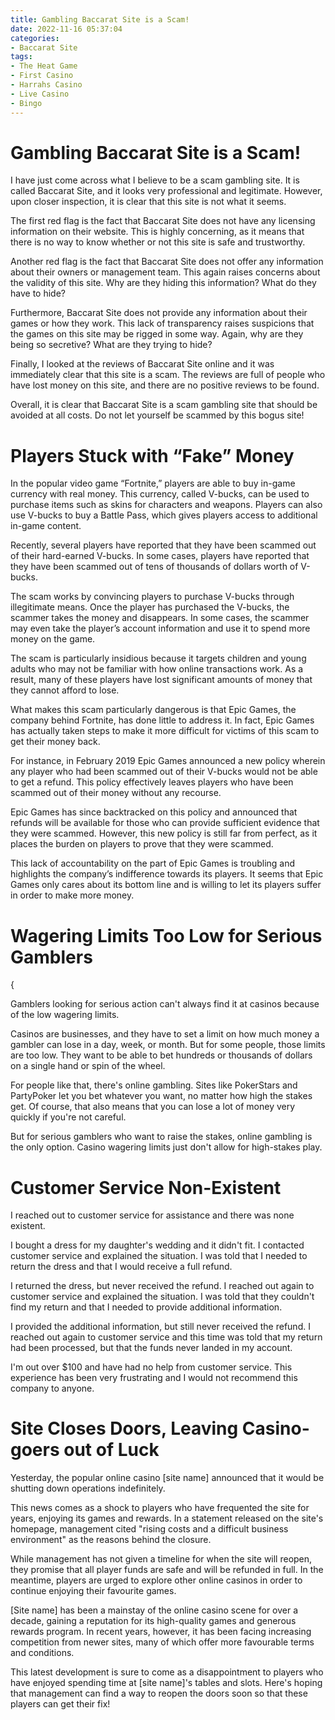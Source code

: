 ```yaml
---
title: Gambling Baccarat Site is a Scam!
date: 2022-11-16 05:37:04
categories:
- Baccarat Site
tags:
- The Heat Game
- First Casino
- Harrahs Casino
- Live Casino
- Bingo
---
```



#  Gambling Baccarat Site is a Scam!

I have just come across what I believe to be a scam gambling site. It is called Baccarat Site, and it looks very professional and legitimate. However, upon closer inspection, it is clear that this site is not what it seems.

The first red flag is the fact that Baccarat Site does not have any licensing information on their website. This is highly concerning, as it means that there is no way to know whether or not this site is safe and trustworthy.

Another red flag is the fact that Baccarat Site does not offer any information about their owners or management team. This again raises concerns about the validity of this site. Why are they hiding this information? What do they have to hide?

Furthermore, Baccarat Site does not provide any information about their games or how they work. This lack of transparency raises suspicions that the games on this site may be rigged in some way. Again, why are they being so secretive? What are they trying to hide?

Finally, I looked at the reviews of Baccarat Site online and it was immediately clear that this site is a scam. The reviews are full of people who have lost money on this site, and there are no positive reviews to be found.

Overall, it is clear that Baccarat Site is a scam gambling site that should be avoided at all costs. Do not let yourself be scammed by this bogus site!

#  Players Stuck with “Fake” Money

In the popular video game “Fortnite,” players are able to buy in-game currency with real money. This currency, called V-bucks, can be used to purchase items such as skins for characters and weapons. Players can also use V-bucks to buy a Battle Pass, which gives players access to additional in-game content.

Recently, several players have reported that they have been scammed out of their hard-earned V-bucks. In some cases, players have reported that they have been scammed out of tens of thousands of dollars worth of V-bucks.

The scam works by convincing players to purchase V-bucks through illegitimate means. Once the player has purchased the V-bucks, the scammer takes the money and disappears. In some cases, the scammer may even take the player’s account information and use it to spend more money on the game.

The scam is particularly insidious because it targets children and young adults who may not be familiar with how online transactions work. As a result, many of these players have lost significant amounts of money that they cannot afford to lose.

What makes this scam particularly dangerous is that Epic Games, the company behind Fortnite, has done little to address it. In fact, Epic Games has actually taken steps to make it more difficult for victims of this scam to get their money back.

For instance, in February 2019 Epic Games announced a new policy wherein any player who had been scammed out of their V-bucks would not be able to get a refund. This policy effectively leaves players who have been scammed out of their money without any recourse.

Epic Games has since backtracked on this policy and announced that refunds will be available for those who can provide sufficient evidence that they were scammed. However, this new policy is still far from perfect, as it places the burden on players to prove that they were scammed.

This lack of accountability on the part of Epic Games is troubling and highlights the company’s indifference towards its players. It seems that Epic Games only cares about its bottom line and is willing to let its players suffer in order to make more money.

#  Wagering Limits Too Low for Serious Gamblers

{

Gamblers looking for serious action can't always find it at casinos because of the low wagering limits.

Casinos are businesses, and they have to set a limit on how much money a gambler can lose in a day, week, or month. But for some people, those limits are too low. They want to be able to bet hundreds or thousands of dollars on a single hand or spin of the wheel.

For people like that, there's online gambling. Sites like PokerStars and PartyPoker let you bet whatever you want, no matter how high the stakes get. Of course, that also means that you can lose a lot of money very quickly if you're not careful.

But for serious gamblers who want to raise the stakes, online gambling is the only option. Casino wagering limits just don't allow for high-stakes play.

#  Customer Service Non-Existent 

I reached out to customer service for assistance and there was none existent.

I bought a dress for my daughter's wedding and it didn't fit. I contacted customer service and explained the situation. I was told that I needed to return the dress and that I would receive a full refund.

I returned the dress, but never received the refund. I reached out again to customer service and explained the situation. I was told that they couldn't find my return and that I needed to provide additional information.

I provided the additional information, but still never received the refund. I reached out again to customer service and this time was told that my return had been processed, but that the funds never landed in my account.

I'm out over $100 and have had no help from customer service. This experience has been very frustrating and I would not recommend this company to anyone.

#  Site Closes Doors, Leaving Casino-goers out of Luck

Yesterday, the popular online casino [site name] announced that it would be shutting down operations indefinitely.

This news comes as a shock to players who have frequented the site for years, enjoying its games and rewards. In a statement released on the site's homepage, management cited "rising costs and a difficult business environment" as the reasons behind the closure.

While management has not given a timeline for when the site will reopen, they promise that all player funds are safe and will be refunded in full. In the meantime, players are urged to explore other online casinos in order to continue enjoying their favourite games.

[Site name] has been a mainstay of the online casino scene for over a decade, gaining a reputation for its high-quality games and generous rewards program. In recent years, however, it has been facing increasing competition from newer sites, many of which offer more favourable terms and conditions.

This latest development is sure to come as a disappointment to players who have enjoyed spending time at [site name]'s tables and slots. Here's hoping that management can find a way to reopen the doors soon so that these players can get their fix!